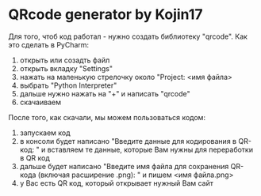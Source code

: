 # QRcode generator by Kojin17
Для того, чтоб код работал - нужно создать библиотеку "qrcode". Как это сделать в PyCharm:
1) открыть или созадть файл
2) открыть вкладку "Settings"
3) нажать на маленькую стрелочку около "Project: <имя файла>
4) выбрать "Python Interpreter"
5) дальше нужно нажать на "+" и написать "qrcode"
6) скачаиваем
   
После того, как скачали, мы можем пользоваться кодом:
1) запускаем код
2) в консоли будет написано "Введите данные для кодирования в QR-код: " и вставляем те данные, которые Вам нужны для переработки в QR код
3) дальше будет написано "Введите имя файла для сохранения QR-кода (включая расширение .png): " и пишем <имя файла.png>
4) у Вас есть QR код, который открывает нужный Вам сайт
